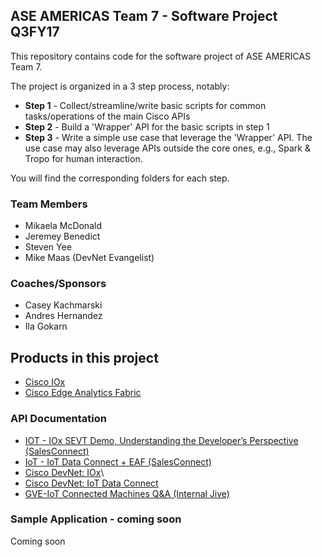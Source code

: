 ## ASE AMERICAS Team 7 - Software Project Q3FY17
This repository contains code for the software project of ASE AMERICAS Team 7.

The project is organized in a 3 step process, notably:
* **Step 1** - Collect/streamline/write basic scripts for common tasks/operations of the main Cisco APIs
* **Step 2** - Build a 'Wrapper' API for the basic scripts in step 1
* **Step 3** - Write a simple use case that leverage the 'Wrapper' API. The use case may also leverage APIs outside the core ones, e.g., Spark & Tropo for human interaction.

You will find the corresponding folders for each step.



### Team Members
* Mikaela McDonald
* Jeremey Benedict
* Steven Yee
* Mike Maas (DevNet Evangelist)


### Coaches/Sponsors
* Casey Kachmarski
* Andres Hernandez
* Ila Gokarn



## Products in this project
* [Cisco IOx](http://www.cisco.com/c/en/us/products/cloud-systems-management/iox/index.html)
* [Cisco Edge Analytics Fabric](http://www.cisco.com/c/en/us/products/analytics-automation-software/edge-analytics-fabric/index.html)



### API Documentation
* [IOT - IOx SEVT Demo, Understanding the Developer’s Perspective (SalesConnect)](https://salesconnect.cisco.com/#/content-detail/e4316afa-ed5b-411b-a457-37eebc80bbe0)
* [IoT - IoT Data Connect + EAF (SalesConnect)](https://salesconnect.cisco.com/#/content-detail/f9008eaa-094b-4e21-acc2-64bb42adc238)
* [Cisco DevNet: IOx](https://developer.cisco.com/site/iox/)\
* [Cisco DevNet: IoT Data Connect](https://learninglabs.cisco.com/tracks/iotdc)
* [GVE-IoT Connected Machines Q&A (Internal Jive)](https://cisco.jiveon.com/docs/DOC-1644628)




### Sample Application - coming soon
Coming soon
